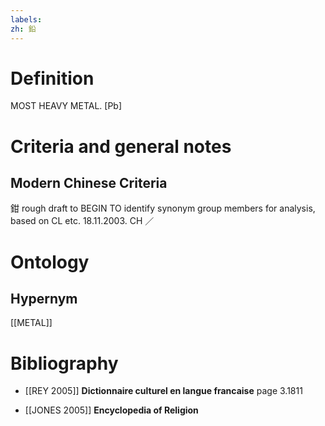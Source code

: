 ```yaml
---
labels: 
zh: 鉛
---
```


# Definition
MOST HEAVY METAL. [Pb]
# Criteria and general notes
## Modern Chinese Criteria
鉗
rough draft to BEGIN TO identify synonym group members for analysis, based on CL etc. 18.11.2003. CH ／
# Ontology

## Hypernym
[[METAL]]
# Bibliography
- [[REY 2005]]
**Dictionnaire culturel en langue francaise** page 3.1811

- [[JONES 2005]]
**Encyclopedia of Religion** 
